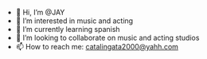- 👋 Hi, I’m @JAY
- 👀 I’m interested in music and acting
- 🌱 I’m currently learning spanish
- 💞️ I’m looking to collaborate on music and acting studios
- 📫 How to reach me: catalingata2000@yahh.com

<!---
CJayC3/CJayC3 is a ✨ special ✨ repository because its `README.md` (this file) appears on your GitHub profile.
You can click the Preview link to take a look at your changes.
--->

